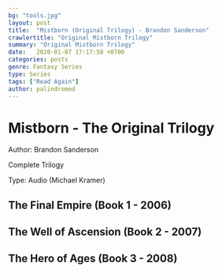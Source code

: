 ```yaml
---
bg: "tools.jpg"
layout: post
title:  "Mistborn (Original Trilogy) - Brandon Sanderson"
crawlertitle: "Original Mistborn Trilogy"
summary: "Original Mistborn Trilogy"
date:   2020-01-07 17:17:58 +0700
categories: posts
genre: Fantasy Series
type: Series
tags: ["Read Again"]
author: palindromed
---
```


# Mistborn - The Original Trilogy

Author: Brandon Sanderson

Complete Trilogy

Type: Audio (Michael Kramer)

## The Final Empire (Book 1 - 2006)

## The Well of Ascension (Book 2 - 2007)

## The Hero of Ages (Book 3 - 2008)
